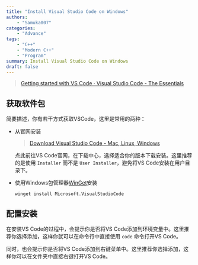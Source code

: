 ```yaml
---
title: "Install Visual Studio Code on Windows"
authors: 
    - "Samuka007"
categories:
    - "Advance"
tags:
    - "C++"
    - "Modern C++"
    - "Program"
summary: Install Visual Studio Code on Windows
draft: false
---
```


> [Getting started with VS Code · Visual Studio Code - The Essentials](https://microsoft.github.io/vscode-essentials/en/01-getting-started.html)

## 获取软件包

简要描述，你有若干方式获取VSCode，这里是常用的两种：

- 从官网安装

    > [Download Visual Studio Code - Mac, Linux, Windows](https://code.visualstudio.com/Download)

    点此前往VS Code官网，在下载中心，选择适合你的版本下载安装。这里推荐的是使用 `Installer` 而不是 `User Installer`，避免将VS Code安装在用户目录下。

- 使用Windows包管理器[WinGet]安装

    ```shell
    winget install Microsoft.VisualStudioCode
    ```

## 配置安装

在安装VS Code的过程中，会提示你是否将VS Code添加到环境变量中。这里推荐你选择添加，这样你就可以在命令行中直接使用 `code` 命令打开VS Code。

同时，也会提示你是否将VS Code添加到右键菜单中。这里推荐你选择添加，这样你可以在文件夹中直接右键打开VS Code。
<!-- link to using_vscode -->

[WinGet]: https://learn.microsoft.com/en-us/windows/package-manager/winget/